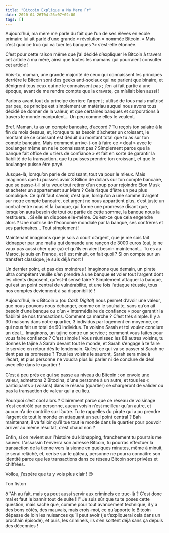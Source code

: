 ```yaml
---
title: "Bitcoin Explique a Ma Mere Fr"
date: 2020-04-26T04:26:07+02:00
tags: []
---
```

Aujourd’hui, ma mère me parle du fait que l’un de ses élèves en école primaire lui ait parlé d’une grande « révolution » nommée Bitcoin. « Mais c’est quoi ce truc qui va tuer les banques ?» s’est-elle étonnée.

C’est pour cette raison même que j’ai décidé d’expliquer le Bitcoin à travers cet article à ma mère, ainsi que toutes les mamans qui pourraient consulter cet article !

Vois-tu, maman, une grande majorité de ceux qui connaissent les principes derrière le Bitcoin sont des geeks anti-sociaux qui ne parlent que binaire, et dénigrent tous ceux qui ne le connaissent pas ; j’en ai fait partie à une époque, avant de me rendre compte que la cravate, ça m’allait bien aussi !

Parlons avant tout du principe derrière l’argent ; utilisé de tous mais maîtrisé par peu, ce principe est simplement un matériau auquel nous avons tous décidé de donner de la valeur, et que certaines banques et corporations à travers le monde manipulent… Un peu comme elles le veulent.

Bref. Maman, tu as un compte bancaire, d’accord ? Tu reçois ton salaire à la fin du mois dessus, et, lorsque tu as besoin d’acheter un croissant, le montant de ce croissant est déduit du montant total que tu as sur ton compte bancaire. Mais comment arrive-t-on à faire ce « deal » avec le boulanger même en ne le connaissant pas ? Simplement parce que la banque fait office de « tiers de confiance » et fait en sorte de garantir la fiabilité de la transaction, que tu puisses prendre ton croissant, et que le boulanger puisse être payé.

Jusque-là, lorsqu’on parle de croissant, tout va pour le mieux. Mais imaginons que tu puisses avoir 3 Billion de dollars sur ton compte bancaire, que se passe-t-il si tu veux tout retirer d’un coup pour rejoindre Elon Musk et acheter un appartement sur Mars ? Cela risque d’être un peu plus compliqué. Ce qu’il faut savoir, c’est que, lorsqu’on a une somme d’argent sur notre compte bancaire, cet argent ne nous appartient plus, c’est juste un contrat entre nous et la banque, qui forme une promesse disant que, lorsqu’on aura besoin de tout ou partie de cette somme, la banque nous la restituera… Si elle en dispose elle-même. Qu’est-ce que cela engendre alors ? Une maîtrise de l’économie mondiale par la banque, ses confrères et ses partenaires… Tout simplement !

Maintenant imaginons que je sois à court d’argent, que je me sois fait kidnapper par une mafia qui demande une rançon de 3000 euros (oui, je ne vaux pas aussi cher que ça) et qu’ils en aient besoin maintenant… Tu es au Maroc, je suis en France, et il est minuit, on fait quoi ? Si on compte sur un transfert classique, je suis déjà mort !

Un dernier point, et pas des moindres ! Imaginons que demain, un pirate ultra compétent veuille s’en prendre à une banque et voler tout l’argent dont les clients disposent, qu’est-il sensé faire ? Simplement attaquer la banque, qui est un point central de vulnérabilité, et une fois l’attaque réussie, tous nos comptes deviennent à sa disponibilité !

Aujourd’hui, le « Bitcoin » (ou *Cash Digital*) nous permet d’avoir une valeur, que nous pouvons nous échanger, comme on le souhaite, sans qu’on ait besoin d’une banque ou d’un « intermédiaire de confiance » pour garantir la fiabilité de nos transactions. Comment ça marche ? C’est très simple. Il y a 30 maisons dans notre quartier, 3 individus par logement en moyenne, ce qui nous fait un total de 90 individus. Ta voisine Sarah et toi voulez conclure un deal… Imaginons, un tajine contre un service ; comment vous faites pour vous faire confiance ? C’est simple ! Vous réunissez les 88 autres voisins, tu donnes le tajine à Sarah devant tout le monde, et Sarah s’engage à te faire le service en retour dès le lendemain. Qu’est ce qui va se passer si Sarah ne tient pas sa promesse ? Tous les voisins le sauront, Sarah sera mise à l’écart, et plus personne ne voudra plus lui parler ni de conclure de deal avec elle dans le quartier !

C’est à peu près ce qui se passe au niveau du Bitcoin ; on envoie une valeur, admettons 2 Bitcoins, d’une personne à un autre, et tous les « participants » (voisins) dans le réseau (quartier) se chargeront de valider ou pas la transaction de valeur qui a eu lieu.

Pourquoi c’est cool alors ? Clairement parce que ce réseau de voisinage n’est contrôlé par personne, aucun voisin n’est meilleur qu’un autre, et aucun n’a de contrôle sur l’autre. Tu te rappelles du pirate qui a pu prendre l’argent de tout le monde en attaquant un seul point central ? Bah maintenant, il va falloir qu’il tue tout le monde dans le quartier pour pouvoir arriver au même résultat, c’est chaud non ?

Enfin, si on revient sur l’histoire du kidnapping, franchement tu pourrais me sauver. L’assassin t’enverra son adresse Bitcoin, tu pourras effectuer la transaction de la tienne vers la sienne en quelques minutes, même à minuit, je serai relâché, et, cerise sur le gâteau, personne ne pourra connaître son identité parce que les transactions dans ce réseau Bitcoin sont privées et chiffrées.

Voilou, j’espère que tu y vois plus clair ! 😊

Ton fiston

ð "Ah au fait, mais ça peut aussi servir aux criminels ce truc-là ? C’est donc mal et faut le bannir tout de suite !!!" Je suis sûr que tu te poses cette question, mais sache que, comme pour tout avancement technique, il y a des bons côtés, des mauvais, mais crois-moi, ce qu’apporte le Bitcoin dépasse de loin les nuisances qu’il peut avoir (je t’expliquerai cela dans un prochain épisode), et puis, les criminels, ils s’en sortent déjà sans ça depuis des décennies !
